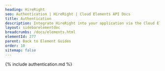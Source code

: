 ```yaml
---
heading: HireRight
seo: Authentication | HireRight | Cloud Elements API Docs
title: Authentication
description: Integrate HireRight into your application via the Cloud Elements APIs.
layout: sidebarelementdoc
breadcrumbs: /docs/elements.html
elementId: 277
parent: Back to Element Guides
order: 10
sitemap: false
---
```


{% include authentication.md %}
